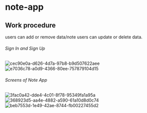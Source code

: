 # note-app
## Work procedure
users can add or remove data/note
users can update or delete data.

###### Sign In and Sign Up
![cec90e0a-d626-4d7a-97b8-b9d507622aee](https://user-images.githubusercontent.com/57630124/189514279-f6a5dfeb-96cb-40f8-aecd-92ce7d23c969.jpg)
![e7036c78-a0d9-4366-80ee-757879104d15](https://user-images.githubusercontent.com/57630124/189514281-f754c3bc-ae4e-4aa4-9f32-ffb2cc922660.jpg)

###### Screens of Note App
![3fac0a42-dde4-4c01-8f78-95349fa1a95a](https://user-images.githubusercontent.com/57630124/189514312-24203c65-6be6-4b8b-9b0d-d9f6536d2bb3.jpg)
![368923d5-aa4e-4882-a590-61a10d8d0c74](https://user-images.githubusercontent.com/57630124/189514314-b67cafd7-4000-46ab-9e8b-243f455c7b93.jpg)
![beb7553d-1e49-42ae-8744-fb00227455d2](https://user-images.githubusercontent.com/57630124/189514315-a70b67e3-2517-4914-ae62-1c3b12045e5e.jpg)

